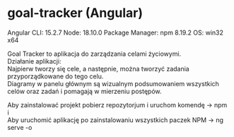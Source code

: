 # goal-tracker (Angular)



Angular CLI: 15.2.7
Node: 18.10.0
Package Manager: npm 8.19.2
OS: win32 x64

Goal Tracker to aplikacja do zarządzania celami życiowymi. <br />
Działanie aplikacji:<br />
Najpierw tworzy się cele, a następnie, można tworzyć zadania przyporządkowane do tego celu.<br />
Diagramy w panelu głównym są wizualnym podsumowaniem wszystkich celów oraz zadań i pomagają w mierzeniu postępów.<br />

Aby zainstalować projekt pobierz repozytorjum i uruchom komendę -> npm i<br />
Aby uruchomić aplikację po zainstalowaniu wszystkich paczek NPM -> ng serve -o
